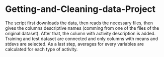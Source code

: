 # Getting-and-Cleaning-data-Project
The script first downloads the data, then reads the necessary files, then gives the columns descriptive names (comming from one of the files of the original dataset). After that, the column with activity description is added. Training and test dataset are connected and only columns with means and stdevs are selected. As a last step, averages for every variables are calculated for each type of activity.
